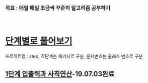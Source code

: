 <h3>목표 :  매일 매일 조금씩 꾸준히 알고리즘 공부하기</h3>
<br>



<h1><a href = "https://www.acmicpc.net/step">단계별로 풀어보기</a></h1>
프로젝트명 : step, 각단계는 패키지로 구분, 문제번호는 클래스 번호로 구분
<h2><a href="https://www.acmicpc.net/step/1">1단계 입출력과 사칙연산</a>-19.07.03완료</h2>
